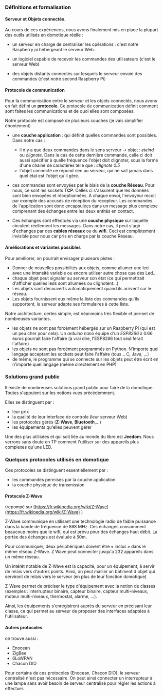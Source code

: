 
### Définitions et formalisation

#### Serveur et Objets connectés.

Au cours de ces expériences, nous avons finalement mis en place la plupart
des outils utilisés en domotique réelle :

- un serveur en charge de centraliser les opérations :
c'est notre Raspberry pi hébergeant le serveur Web.

- un logiciel capable de recevoir les commandes des utilisateurs
(c'est le serveur Web)

- des objets distants connectés sur lesquels le serveur envoie des commandes
(c'est notre second Raspberry Pi)

#### Protocole de communication

Pour la communication entre le serveur et les objets connectés, nous avons en fait défini un **protocole**.
Ce protocole de communication définit comment sont faites les communications
et de quoi elles sont composées.

Notre protocole est composé de plusieurs couches (je vais simplifier éhontément)

- une **couche application** : qui définit quelles commandes sont possibles.
Dans notre cas :
    - il n'y a que deux commandes dans le sens serveur -> objet : *eteind* ou *clignote*. Dans le cas de cette
    dernière commande, celle ci doit aussi spécifier à quelle fréquence l'objet
    doit clignoter, sous la forme d'une chaine de caractères telle que :
    *clignote 0.5*
    - l'objet connecté ne répond rien au serveur, qui ne sait jamais dans quel
    état est l'objet qu'il gère.

- ces commandes sont envoyées par le biais de la **couche Réseau**. Pour nous,
ce sont les sockets **TCP**. Celles ci s'assurent que les données sont bien envoyées et réceptionnées. A chaque envoi, l'envoyeur recoit par exemple des accusés de réception du recepteur. Les commandes de l'application sont donc encapsulées dans un message plus complexe comprenant des échanges entre les deux entités en contact.

- Ces échanges sont effectués via une **couche physique** sur laquelle circulent réellement les messages. Dans notre cas, il peut s'agir d'echanges par des **cables réseaux** ou du **wifi**. Ceci est complètement invisible pour nous
car pris en charge par la couche Réseau.

#### Améliorations et variantes possibles

Pour améliorer, on pourrait envisager plusieurs pistes :
- Donner de nouvelles possibilités aux objets, comme allumer une led avec une
  intensité variable ou encore utiliser autre chose que des Led...
- chaque objet peut signaler au serveur son état (ce qui permettrait
  d'afficher quelles leds sont allumées ou clignotent...)
- Les objets sont découverts automatiquement quand ils arrivent sur le réseau.
- Les objets fournissent eux même la liste des commandes qu'ils supportent,
le serveur adapte ses formulaires à cette liste.

Notre architecture, certes simple, est néanmoins très flexible et permet
de nombreuses variantes.

- les objets ne sont pas forcément hébergés sur un Raspberry Pi (qui est un peu cher pour cela). Un *arduino nano* équipé d'un *ESP8266* à 0.66 euros pourrait faire l'affaire (à vrai dire, l'ESP8266 tout seul ferait l'affaire)
- les objets ne sont pas forcément programmés en Python. N'importe quel langage acceptant les sockets peut faire l'affaire (tous... C, Java, ...)
- de même, le programme qui se connecte sur les objets peut être écrit
en n'importe quel langage (même directement en PHP)

### Solutions grand public

Il existe de nombreuses solutions grand public pour faire de la domotique.
Toutes s'appuient sur les notions vues précédemment.

Elles se distinguent par :
- leur prix
- la qualité de leur interface de controle (leur serveur Web)
- les protocoles gérés (**Z-Wave**, **Bluetooth**,...)
- les équipements qu'elles peuvent gérer

Une des plus utilisées et qui soit liée au monde du libre est **Jeedom**.
Nous verrons sans doute en TP comment l'utiliser sur des appareils
plus complexes qu'une LED.

### Quelques protocoles utilisés en domotique

Ces protocoles se distinguent essentiellement par :
- les commandes permises par la couche application
- la couche physique de transmission


#### Protocole Z-Wave
(repompé sur [https://fr.wikipedia.org/wiki/Z-Wave](https://fr.wikipedia.org/wiki/Z-Wave) )

Z-Wave communique en utilisant une technologie radio de faible puissance dans la bande de fréquence de 868 MHz. Ces échanges consomment beaucoup moins que
le wifi, qui est prévu pour des échanges haut débit.
La portée des échanges est évaluée à 50m.

Pour communiquer, deux périphériques doivent être « inclus » dans le même réseau Z-Wave. Z Wave peut connecter jusqu'a 232 appareils dans un même réseau.

Un intérêt notable de Z-Wave est la capacité, pour un équipement, à servir de relais vers d'autres points. Ainsi, on peut mailler un batiment d'objet qui serviront de relais vers le serveur (en plus de leur fonction domotique)

Z-Wave permet de préciser le type d'équipement avec la notion de classes (exemples : interrupteur binaire, capteur binaire, capteur multi-niveaux, moteur multi-niveaux, thermostat, alarme, ...).

Ainsi, les équipements s'enregistrent auprès du serveur en précisant leur classe, ce qui permet au serveur de proposer des interfaces adaptées à l'utilisateur.

#### Autres protocoles
on trouve aussi :
- Enocean
- ZigBee
- 6LoWPAN
- Chacon DIO

Pour certains de ces protocoles (Enocean, Chacon DIO),
le serveur centralisé n'est pas nécessaire.
On peut ainsi connecter un interrupteur à une lampe sans avoir
besoin de serveur centralisé pour régler les actions à effectuer.
